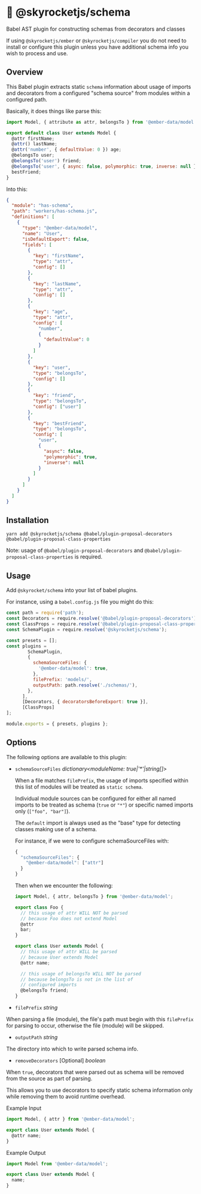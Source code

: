 # 🚀 @skyrocketjs/schema

Babel AST plugin for constructing schemas from decorators and classes

If using `@skyrocketjs/ember` or `@skyrocketjs/compiler`
you do not need to install or configure this plugin
unless you have additional schema info you wish to process and use.

## Overview

This Babel plugin extracts static `schema` information about usage
of imports and decorators from a configured "schema source" from
modules within a configured path.

Basically, it does things like parse this:

```js
import Model, { attribute as attr, belongsTo } from '@ember-data/model';

export default class User extends Model {
  @attr firstName;
  @attr() lastName;
  @attr('number', { defaultValue: 0 }) age;
  @belongsTo user;
  @belongsTo('user') friend;
  @belongsTo('user', { async: false, polymorphic: true, inverse: null })
  bestFriend;
}
```

Into this:

```json
{
  "module": "has-schema",
  "path": "workers/has-schema.js",
  "definitions": [
    {
      "type": "@ember-data/model",
      "name": "User",
      "isDefaultExport": false,
      "fields": [
        {
          "key": "firstName",
          "type": "attr",
          "config": []
        },
        {
          "key": "lastName",
          "type": "attr",
          "config": []
        },
        {
          "key": "age",
          "type": "attr",
          "config": [
            "number",
            {
              "defaultValue": 0
            }
          ]
        },
        {
          "key": "user",
          "type": "belongsTo",
          "config": []
        },
        {
          "key": "friend",
          "type": "belongsTo",
          "config": ["user"]
        },
        {
          "key": "bestFriend",
          "type": "belongsTo",
          "config": [
            "user",
            {
              "async": false,
              "polymorphic": true,
              "inverse": null
            }
          ]
        }
      ]
    }
  ]
}
```

## Installation

```cli
yarn add @skyrocketjs/schema @babel/plugin-proposal-decorators @babel/plugin-proposal-class-properties
```

Note: usage of `@babel/plugin-proposal-decorators` and `@babel/plugin-proposal-class-properties` is required.

## Usage

Add `@skyrocket/schema` into your list of babel plugins.

For instance, using a `babel.config.js` file you might do this:

```js
const path = require('path');
const Decorators = require.resolve('@babel/plugin-proposal-decorators');
const ClassProps = require.resolve('@babel/plugin-proposal-class-properties');
const SchemaPlugin = require.resolve('@skyrocketjs/schema');

const presets = [];
const plugins =
        SchemaPlugin,
        {
          schemaSourceFiles: {
            '@ember-data/model': true,
          },
          filePrefix: 'models/',
          outputPath: path.resolve('./schemas/'),
        },
      ],
      [Decorators, { decoratorsBeforeExport: true }],
      [ClassProps]
];

module.exports = { presets, plugins };
```

## Options

The following options are available to this plugin:

- `schemaSourceFiles` _dictionary<moduleName: true|'\*'|string[]>_

  When a file matches `filePrefix`, the usage of imports specified within this list of modules will be treated as `static schema`.

  Individual module sources can be configured for either all named imports to be treated as schema (`true` or `"*"`) or specific named imports only (`["foo", "bar"]`).

  The `default` import is always used as the "base" type for detecting classes making use of a schema.

  For instance, if we were to configure schemaSourceFiles with:

  ```js
  {
    "schemaSourceFiles": {
      "@ember-data/model": ["attr"]
    }
  }
  ```

  Then when we encounter the following:

  ```js
  import Model, { attr, belongsTo } from '@ember-data/model';

  export class Foo {
    // this usage of attr WILL NOT be parsed
    // because Foo does not extend Model
    @attr
    bar;
  }

  export class User extends Model {
    // this usage of attr WILL be parsed
    // because User extends Model
    @attr name;

    // this usage of belongsTo WILL NOT be parsed
    // because belongsTo is not in the list of
    // configured imports
    @belongsTo friend;
  }
  ```

* `filePrefix` _string_

When parsing a file (module), the file's path must begin with this `filePrefix` for parsing to occur, otherwise the file (module) will be skipped.

- `outputPath` _string_

The directory into which to write parsed schema info.

- `removeDecorators` [Optional] _boolean_

When `true`, decorators that were parsed out as schema will be removed from the source as part of parsing.

This allows you to use decorators to specify static schema information only while removing them to avoid runtime overhead.

Example Input

```js
import Model, { attr } from '@ember-data/model';

export class User extends Model {
  @attr name;
}
```

Example Output

```js
import Model from '@ember-data/model';

export class User extends Model {
  name;
}
```

